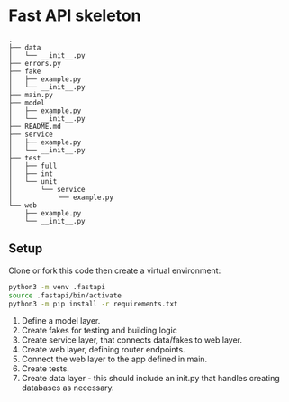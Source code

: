 # Fast API skeleton

    .
    ├── data
    │   └── __init__.py
    ├── errors.py
    ├── fake
    │   ├── example.py
    │   └── __init__.py
    ├── main.py
    ├── model
    │   ├── example.py
    │   └── __init__.py
    ├── README.md
    ├── service
    │   ├── example.py
    │   └── __init__.py
    ├── test
    │   ├── full
    │   ├── int
    │   └── unit
    │       └── service
    │           └── example.py
    └── web
        ├── example.py
        └── __init__.py

## Setup

Clone or fork this code then create a virtual environment:

```bash
python3 -m venv .fastapi
source .fastapi/bin/activate
python3 -m pip install -r requirements.txt
```

1. Define a model layer.
2. Create fakes for testing and building logic
3. Create service layer, that connects data/fakes to web layer.
4. Create web layer, defining router endpoints.
5. Connect the web layer to the app defined in main.
6. Create tests.
7. Create data layer - this should include an init.py that handles creating databases as necessary.